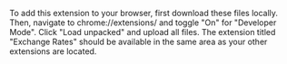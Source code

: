 To add this extension to your browser, first download these files locally. Then, navigate to chrome://extensions/ and toggle "On" for "Developer Mode". 
Click "Load unpacked" and upload all files. The extension titled "Exchange Rates" should be available in the same area as your other extensions are located.
